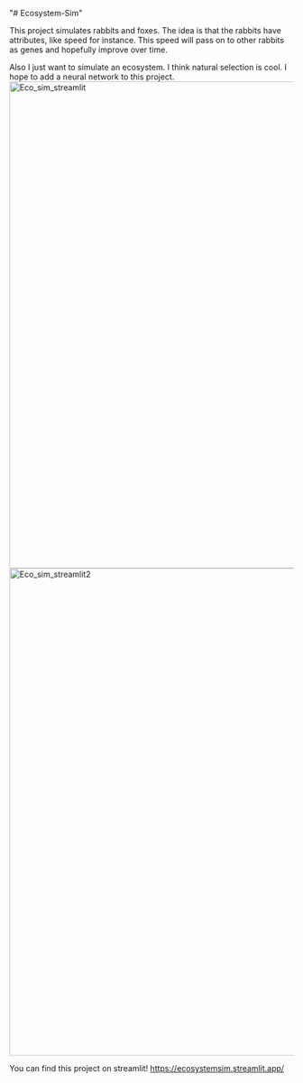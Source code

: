 "# Ecosystem-Sim" 

This project simulates rabbits and foxes. The idea is that the rabbits have attributes, like speed for instance. This speed will pass on to other rabbits as genes and hopefully improve over time. 

Also I just want to simulate an ecosystem. I think natural selection is cool. I hope to add a neural network to this project.
<img width="863" alt="Eco_sim_streamlit" src="https://github.com/DanielMessiana/Ecosystem-Sim/assets/40705754/6a8c4112-4101-4388-adb7-5ac3239a7502">
<img width="864" alt="Eco_sim_streamlit2" src="https://github.com/DanielMessiana/Ecosystem-Sim/assets/40705754/6242f6cd-ac1d-4364-9289-d5845aea9877">

You can find this project on streamlit!
https://ecosystemsim.streamlit.app/